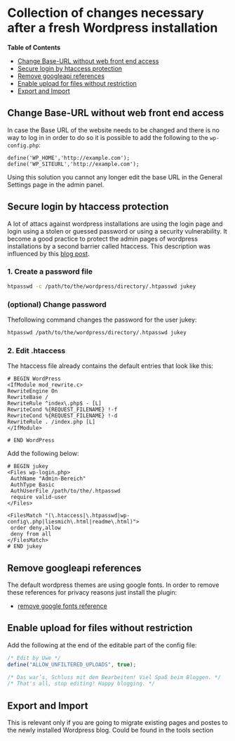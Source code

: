 # Collection of changes necessary after a fresh Wordpress installation

**Table of Contents** 

- [Change Base-URL without web front end access](#change-base-url-without-web-front-end-access)
- [Secure login by htaccess protection](#remove-googleapi-references)
- [Remove googleapi references](#remove-googleapi-references)
- [Enable upload for files without restriction](#enable-upload-for-files-without-restriction)
- [Export and Import](#export-and-import)

## Change Base-URL without web front end access

In case the Base URL of the website needs to be changed and there is no way to log in in order to do so it is possible to add the following to the `wp-config.php`:

```
define('WP_HOME','http://example.com');
define('WP_SITEURL','http://example.com');
```

Using this solution you cannot any longer edit the base URL in the General Settings page in the admin panel.

## Secure login by htaccess protection

A lot of attacs against wordpress installations are using the login
page and login using a stolen or guessed password or using a security
vulnerability. It become a good practice to protect the admin pages
of wordpress installations by a second barrier called htaccess. This
description was influenced by this [blog post](http://www.chefblogger.me/2013/10/08/anleitung-wordpress-adminbereich-mit-htaccess-absichern/).

### 1. Create a password file

```bash
htpasswd -c /path/to/the/wordpress/directory/.htpasswd jukey
```

### (optional) Change password

Thefollowing command changes the password for the user jukey:

```bash
htpasswd /path/to/the/wordpress/directory/.htpasswd jukey
```

### 2. Edit .htaccess

The htaccess file already contains the default entries that look like
this:

```
# BEGIN WordPress
<IfModule mod_rewrite.c>
RewriteEngine On
RewriteBase /
RewriteRule ^index\.php$ - [L]
RewriteCond %{REQUEST_FILENAME} !-f
RewriteCond %{REQUEST_FILENAME} !-d
RewriteRule . /index.php [L]
</IfModule>

# END WordPress
```

Add the following below:

```
# BEGIN jukey
<Files wp-login.php>
 AuthName "Admin-Bereich"
 AuthType Basic
 AuthUserFile /path/to/the/.htpasswd
 require valid-user
</Files>

<FilesMatch "(\.htaccess|\.htpasswd|wp-config\.php|liesmich\.html|readme\.html)">
 order deny,allow
 deny from all
</FilesMatch>
# END jukey
```

## Remove googleapi references

The default wordpress themes are using google fonts. In order to remove these 
references for privacy reasons just install the plugin:

- [remove google fonts reference](https://de.wordpress.org/plugins/remove-google-fonts-references/)

## Enable upload for files without restriction

Add the following at the end of the editable part of the config file:

```php
/* Edit by Uwe */
define("ALLOW_UNFILTERED_UPLOADS", true);

/* Das war’s, Schluss mit dem Bearbeiten! Viel Spaß beim Bloggen. */
/* That's all, stop editing! Happy blogging. */
```

## Export and Import

This is relevant only if you are going to migrate existing pages and postes to
the newly installed Wordpress blog. Could be found in the tools section

